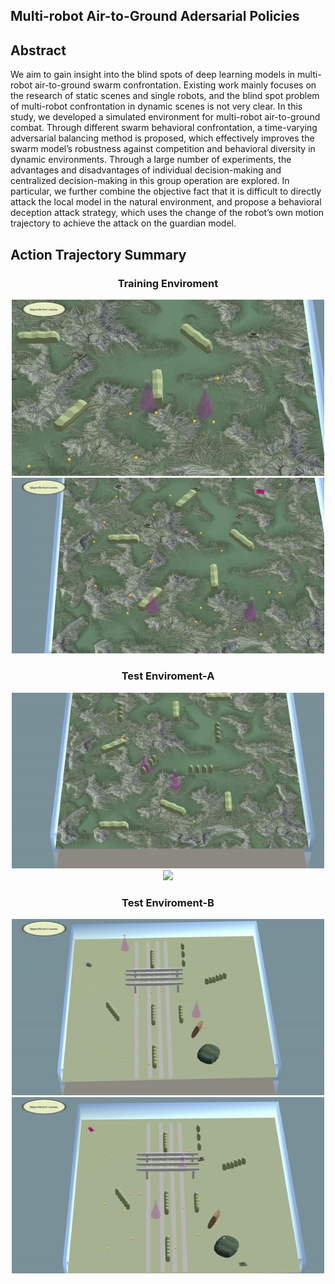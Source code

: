 ## Multi-robot Air-to-Ground Adersarial Policies

## Abstract
We aim to gain insight into the blind spots of deep learning models in multi-robot air-to-ground swarm confrontation. Existing work mainly focuses on the research of static scenes and single robots, and the blind spot problem of multi-robot confrontation in dynamic scenes is not very clear. In this study, we developed a simulated environment for multi-robot air-to-ground combat. Through different swarm behavioral confrontation, a time-varying adversarial balancing method is proposed, which effectively improves the swarm model’s robustness against competition and behavioral diversity in dynamic environments. Through a large number of experiments, the advantages and disadvantages of individual decision-making and centralized decision-making in this group operation are explored. In particular, we further combine the objective fact that it is difficult to directly attack the local model in the natural environment, and propose a behavioral deception attack strategy, which uses the change of the robot’s own motion trajectory to achieve the attack on the guardian model.


## Action Trajectory Summary

### <center>Training Enviroment</center>
<center class="half">
    <img src="https://raw.githubusercontent.com/herveyrobot/HMAG.github.io/gh-pages/image/TRE-A1.gif" width="500"/><img src="https://raw.githubusercontent.com/herveyrobot/HMAG.github.io/gh-pages/image/TRE-C.gif" width="500"/>
</center>

### <center>Test Enviroment-A </center>
<center class="half">
    <img src="https://raw.githubusercontent.com/herveyrobot/HMAG.github.io/gh-pages/image/TEEA-A-1.gif" width="500"/><img src="https://raw.githubusercontent.com/herveyrobot/HMAG.github.io/gh-pages/image/TEEA-C1.gif" width="500"/>
</center>

### <center>Test Enviroment-B </center>
<center class="half">
    <img src="https://raw.githubusercontent.com/herveyrobot/HMAG.github.io/gh-pages/image/TEEB-A.gif" width="500"/><img src="https://raw.githubusercontent.com/herveyrobot/HMAG.github.io/gh-pages/image/TEEB-C.gif" width="500"/>
</center>

